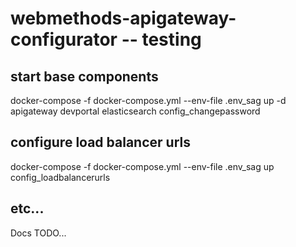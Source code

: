# webmethods-apigateway-configurator -- testing

## start base components

docker-compose -f docker-compose.yml --env-file .env_sag up -d apigateway devportal elasticsearch config_changepassword

## configure load balancer urls

docker-compose -f docker-compose.yml --env-file .env_sag up config_loadbalancerurls

## etc...

Docs TODO...
